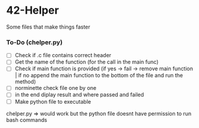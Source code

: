 # 42-Helper
Some files that make things faster

### To-Do (chelper.py)
- [ ] Check if .c file contains correct header
- [ ] Get the name of the function (for the call in the main func)
- [ ] Check if main function is provided (if yes -> fail -> remove main function | if no append the main function to the bottom of the file and run the method)
- [ ] norminette check file one by one
- [ ] in the end diplay result and where passed and failed
- [ ] Make python file to executable

chelper.py => would work but the python file doesnt have permission to run bash commands
